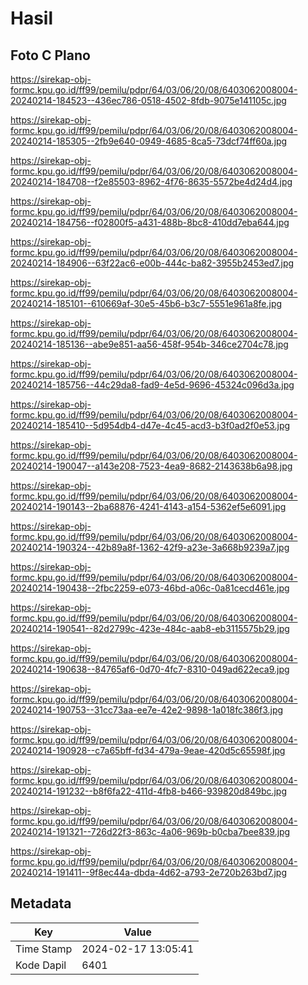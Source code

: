 # Hasil

## Foto C Plano

https://sirekap-obj-formc.kpu.go.id/ff99/pemilu/pdpr/64/03/06/20/08/6403062008004-20240214-184523--436ec786-0518-4502-8fdb-9075e141105c.jpg

https://sirekap-obj-formc.kpu.go.id/ff99/pemilu/pdpr/64/03/06/20/08/6403062008004-20240214-185305--2fb9e640-0949-4685-8ca5-73dcf74ff60a.jpg

https://sirekap-obj-formc.kpu.go.id/ff99/pemilu/pdpr/64/03/06/20/08/6403062008004-20240214-184708--f2e85503-8962-4f76-8635-5572be4d24d4.jpg

https://sirekap-obj-formc.kpu.go.id/ff99/pemilu/pdpr/64/03/06/20/08/6403062008004-20240214-184756--f02800f5-a431-488b-8bc8-410dd7eba644.jpg

https://sirekap-obj-formc.kpu.go.id/ff99/pemilu/pdpr/64/03/06/20/08/6403062008004-20240214-184906--63f22ac6-e00b-444c-ba82-3955b2453ed7.jpg

https://sirekap-obj-formc.kpu.go.id/ff99/pemilu/pdpr/64/03/06/20/08/6403062008004-20240214-185101--610669af-30e5-45b6-b3c7-5551e961a8fe.jpg

https://sirekap-obj-formc.kpu.go.id/ff99/pemilu/pdpr/64/03/06/20/08/6403062008004-20240214-185136--abe9e851-aa56-458f-954b-346ce2704c78.jpg

https://sirekap-obj-formc.kpu.go.id/ff99/pemilu/pdpr/64/03/06/20/08/6403062008004-20240214-185756--44c29da8-fad9-4e5d-9696-45324c096d3a.jpg

https://sirekap-obj-formc.kpu.go.id/ff99/pemilu/pdpr/64/03/06/20/08/6403062008004-20240214-185410--5d954db4-d47e-4c45-acd3-b3f0ad2f0e53.jpg

https://sirekap-obj-formc.kpu.go.id/ff99/pemilu/pdpr/64/03/06/20/08/6403062008004-20240214-190047--a143e208-7523-4ea9-8682-2143638b6a98.jpg

https://sirekap-obj-formc.kpu.go.id/ff99/pemilu/pdpr/64/03/06/20/08/6403062008004-20240214-190143--2ba68876-4241-4143-a154-5362ef5e6091.jpg

https://sirekap-obj-formc.kpu.go.id/ff99/pemilu/pdpr/64/03/06/20/08/6403062008004-20240214-190324--42b89a8f-1362-42f9-a23e-3a668b9239a7.jpg

https://sirekap-obj-formc.kpu.go.id/ff99/pemilu/pdpr/64/03/06/20/08/6403062008004-20240214-190438--2fbc2259-e073-46bd-a06c-0a81cecd461e.jpg

https://sirekap-obj-formc.kpu.go.id/ff99/pemilu/pdpr/64/03/06/20/08/6403062008004-20240214-190541--82d2799c-423e-484c-aab8-eb3115575b29.jpg

https://sirekap-obj-formc.kpu.go.id/ff99/pemilu/pdpr/64/03/06/20/08/6403062008004-20240214-190638--84765af6-0d70-4fc7-8310-049ad622eca9.jpg

https://sirekap-obj-formc.kpu.go.id/ff99/pemilu/pdpr/64/03/06/20/08/6403062008004-20240214-190753--31cc73aa-ee7e-42e2-9898-1a018fc386f3.jpg

https://sirekap-obj-formc.kpu.go.id/ff99/pemilu/pdpr/64/03/06/20/08/6403062008004-20240214-190928--c7a65bff-fd34-479a-9eae-420d5c65598f.jpg

https://sirekap-obj-formc.kpu.go.id/ff99/pemilu/pdpr/64/03/06/20/08/6403062008004-20240214-191232--b8f6fa22-411d-4fb8-b466-939820d849bc.jpg

https://sirekap-obj-formc.kpu.go.id/ff99/pemilu/pdpr/64/03/06/20/08/6403062008004-20240214-191321--726d22f3-863c-4a06-969b-b0cba7bee839.jpg

https://sirekap-obj-formc.kpu.go.id/ff99/pemilu/pdpr/64/03/06/20/08/6403062008004-20240214-191411--9f8ec44a-dbda-4d62-a793-2e720b263bd7.jpg


## Metadata

| Key        | Value               |
| ---------- | ------------------- |
| Time Stamp | 2024-02-17 13:05:41 |
| Kode Dapil | 6401                |



